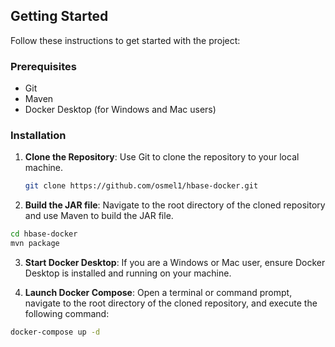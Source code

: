 ## Getting Started

Follow these instructions to get started with the project:

### Prerequisites

- Git
- Maven
- Docker Desktop (for Windows and Mac users)

### Installation

1. **Clone the Repository**: Use Git to clone the repository to your local machine.
   
   ```bash
   git clone https://github.com/osmel1/hbase-docker.git
2. **Build the JAR file**: Navigate to the root directory of the cloned repository and use Maven to build the JAR file.

```bash
cd hbase-docker
mvn package
```
3. **Start Docker Desktop**: If you are a Windows or Mac user, ensure Docker Desktop is installed and running on your machine.

4. **Launch Docker Compose**: Open a terminal or command prompt, navigate to the root directory of the cloned repository, and execute the following command:

```bash
docker-compose up -d
```
